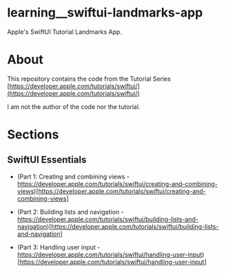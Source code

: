 # learning__swiftui-landmarks-app
Apple's SwiftUI Tutorial Landmarks App.

# About 

This repository contains the code from the Tutorial Series [https://developer.apple.com/tutorials/swiftui/](https://developer.apple.com/tutorials/swiftui/)

I am not the author of the code nor the tutorial.

# Sections


## SwiftUI Essentials

* (Part 1: Creating and combining views - https://developer.apple.com/tutorials/swiftui/creating-and-combining-views)[https://developer.apple.com/tutorials/swiftui/creating-and-combining-views]

* (Part 2: Building lists and navigation - https://developer.apple.com/tutorials/swiftui/building-lists-and-navigation)[https://developer.apple.com/tutorials/swiftui/building-lists-and-navigation]

* (Part 3: Handling user input - https://developer.apple.com/tutorials/swiftui/handling-user-input)[https://developer.apple.com/tutorials/swiftui/handling-user-input]
